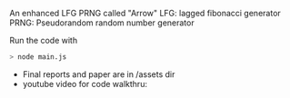 An enhanced LFG PRNG called "Arrow"
LFG: lagged fibonacci generator
PRNG: Pseudorandom random number generator

Run the code with
```sh
> node main.js
```

- Final reports and paper are in /assets dir
- youtube video for code walkthru: 